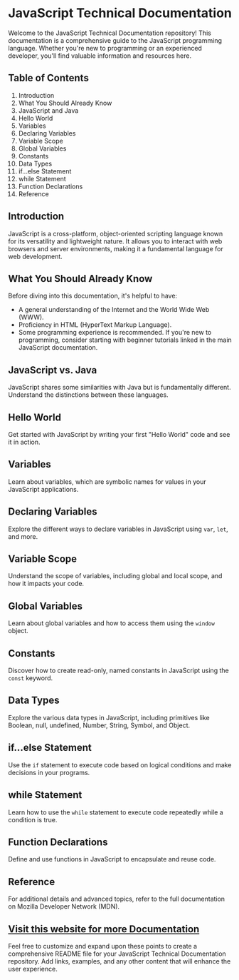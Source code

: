 # JavaScript Technical Documentation

Welcome to the JavaScript Technical Documentation repository! This documentation is a comprehensive guide to the JavaScript programming language. Whether you're new to programming or an experienced developer, you'll find valuable information and resources here.

## Table of Contents

1. Introduction
2. What You Should Already Know
3. JavaScript and Java
4. Hello World
5. Variables
6. Declaring Variables
7. Variable Scope
8. Global Variables
9. Constants
10. Data Types
11. if...else Statement
12. while Statement
13. Function Declarations
14. Reference

## Introduction

JavaScript is a cross-platform, object-oriented scripting language known for its versatility and lightweight nature. It allows you to interact with web browsers and server environments, making it a fundamental language for web development.

## What You Should Already Know

Before diving into this documentation, it's helpful to have:

- A general understanding of the Internet and the World Wide Web (WWW).
- Proficiency in HTML (HyperText Markup Language).
- Some programming experience is recommended. If you're new to programming, consider starting with beginner tutorials linked in the main JavaScript documentation.

## JavaScript vs. Java

JavaScript shares some similarities with Java but is fundamentally different. Understand the distinctions between these languages.

## Hello World

Get started with JavaScript by writing your first "Hello World" code and see it in action.

## Variables

Learn about variables, which are symbolic names for values in your JavaScript applications.

## Declaring Variables

Explore the different ways to declare variables in JavaScript using `var`, `let`, and more.

## Variable Scope

Understand the scope of variables, including global and local scope, and how it impacts your code.

## Global Variables

Learn about global variables and how to access them using the `window` object.

## Constants

Discover how to create read-only, named constants in JavaScript using the `const` keyword.

## Data Types

Explore the various data types in JavaScript, including primitives like Boolean, null, undefined, Number, String, Symbol, and Object.

## if...else Statement

Use the `if` statement to execute code based on logical conditions and make decisions in your programs.

## while Statement

Learn how to use the `while` statement to execute code repeatedly while a condition is true.

## Function Declarations

Define and use functions in JavaScript to encapsulate and reuse code.

## Reference

For additional details and advanced topics, refer to the full documentation on Mozilla Developer Network (MDN).

[Visit this website for more Documentation](https://technical-documentation-page.freecodecamp.rocks/)
---

Feel free to customize and expand upon these points to create a comprehensive README file for your JavaScript Technical Documentation repository. Add links, examples, and any other content that will enhance the user experience.
